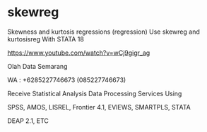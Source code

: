 # skewreg
Skewness and kurtosis regressions (regression) Use skewreg and kurtosisreg With STATA 18

https://www.youtube.com/watch?v=wCj9gigr_ag

Olah Data Semarang

WA : +6285227746673 (085227746673)

Receive Statistical Analysis Data Processing Services Using

SPSS, AMOS, LISREL, Frontier 4.1, EVIEWS, SMARTPLS, STATA

DEAP 2.1, ETC
